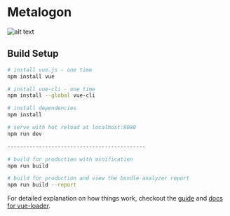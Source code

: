 # Metalogon

![alt text](http://url/to/img.png)

## Build Setup

``` bash
# install vue.js - one time
npm install vue

# install vue-cli - one time
npm install --global vue-cli

# install dependencies
npm install

# serve with hot reload at localhost:8080
npm run dev

--------------------------------------------

# build for production with minification
npm run build

# build for production and view the bundle analyzer report
npm run build --report
```

For detailed explanation on how things work, checkout the [guide](http://vuejs-templates.github.io/webpack/) and [docs for vue-loader](http://vuejs.github.io/vue-loader).

